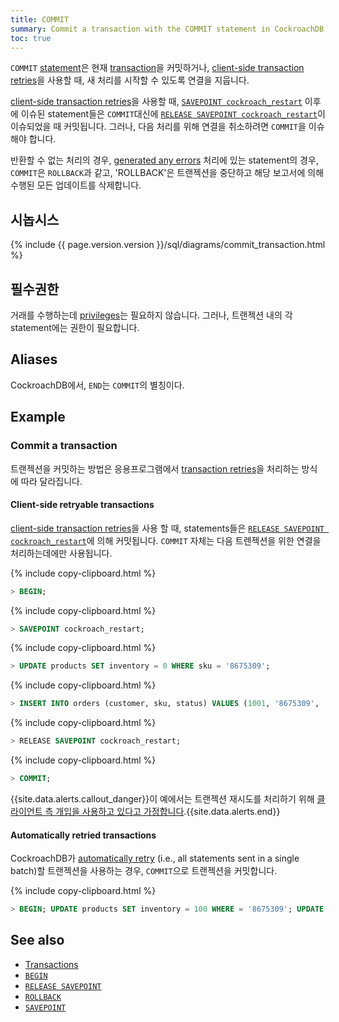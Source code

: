 ```yaml
---
title: COMMIT
summary: Commit a transaction with the COMMIT statement in CockroachDB.
toc: true
---
```


`COMMIT` [statement](sql-statements.html)은 현재 [transaction](transactions.html)을 커밋하거나, [client-side transaction retries](transactions.html#client-side-transaction-retries)을 사용할 때, 새 처리를 시작할 수 있도록 연결을 지웁니다.

[client-side transaction retries](transactions.html#client-side-transaction-retries)을 사용할 때, [`SAVEPOINT cockroach_restart`](savepoint.html) 이후에 이슈된 statement들은 `COMMIT`대신에 [`RELEASE SAVEPOINT cockroach_restart`](release-savepoint.html)이 이슈되었을 때 커밋됩니다. 그러나, 다음 처리를 위해 연결을 취소하려면 `COMMIT`을 이슈해야 합니다. 

반환할 수 없는 처리의 경우, [generated any errors](transactions.html#error-handling) 처리에 있는 statement의 경우, `COMMIT`은 `ROLLBACK`과 같고, 'ROLLBACK'은 트랜젝션을 중단하고 해당 보고서에 의해 수행된 모든 업데이트를 삭제합니다.

## 시놉시스

<section> {% include {{ page.version.version }}/sql/diagrams/commit_transaction.html %} </section>

## 필수권한

거래를 수행하는데 [privileges](privileges.html)는 필요하지 않습니다. 그러나, 트랜젝션 내의 각 statement에는 권한이 필요합니다.

## Aliases

CockroachDB에서, `END`는 `COMMIT`의 별칭이다.

## Example

### Commit a transaction

트랜젝션을 커밋하는 방법은 응용프로그램에서 [transaction retries](transactions.html#transaction-retries)을 처리하는 방식에 따라 달라집니다.

#### Client-side retryable transactions

[client-side transaction retries](transactions.html#client-side-transaction-retries)을 사용 할 때, statements들은 [`RELEASE SAVEPOINT cockroach_restart`](release-savepoint.html)에 의해 커밋됩니다. `COMMIT` 자체는 다음 트렌젝션을 위한 연결을 처리하는데에만 사용됩니다.

{% include copy-clipboard.html %}
~~~ sql
> BEGIN;
~~~

{% include copy-clipboard.html %}
~~~ sql
> SAVEPOINT cockroach_restart;
~~~

{% include copy-clipboard.html %}
~~~ sql
> UPDATE products SET inventory = 0 WHERE sku = '8675309';
~~~

{% include copy-clipboard.html %}
~~~ sql
> INSERT INTO orders (customer, sku, status) VALUES (1001, '8675309', 'new');
~~~

{% include copy-clipboard.html %}
~~~ sql
> RELEASE SAVEPOINT cockroach_restart;
~~~

{% include copy-clipboard.html %}
~~~ sql
> COMMIT;
~~~

{{site.data.alerts.callout_danger}}이 예에서는 트랜젝션 재시도를 처리하기 위해 <a href="transactions.html#client-side-intervention">클라이언트 측 개입을 사용하고 있다고 가정합니다</a>.{{site.data.alerts.end}}

#### Automatically retried transactions

CockroachDB가 [automatically retry](transactions.html#automatic-retries) (i.e., all statements sent in a single batch)할 트랜젝션을 사용하는 경우, `COMMIT`으로 트랜젝션을 커밋합니다.

{% include copy-clipboard.html %}
~~~ sql
> BEGIN; UPDATE products SET inventory = 100 WHERE = '8675309'; UPDATE products SET inventory = 100 WHERE = '8675310'; COMMIT;
~~~

## See also

- [Transactions](transactions.html)
- [`BEGIN`](begin-transaction.html)
- [`RELEASE SAVEPOINT`](release-savepoint.html)
- [`ROLLBACK`](rollback-transaction.html)
- [`SAVEPOINT`](savepoint.html)
